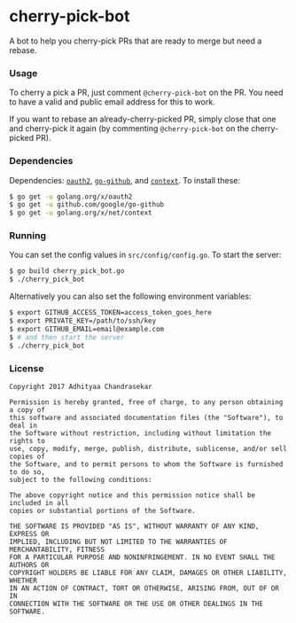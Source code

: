 # cherry-pick-bot

A bot to help you cherry-pick PRs that are ready to merge but need a rebase.

### Usage

To cherry a pick a PR, just comment `@cherry-pick-bot` on the PR. You need to
have a valid and public email address for this to work.

If you want to rebase an already-cherry-picked PR, simply close that one and
cherry-pick it again (by commenting `@cherry-pick-bot` on the cherry-picked PR).

### Dependencies

Dependencies: [`oauth2`](https://godoc.org/golang.org/x/oauth2), [`go-github`](https://godoc.org/github.com/google/go-github/github), and [`context`](https://godoc.org/golang.org/x/net/context). To install these:

```bash
$ go get -u golang.org/x/oauth2
$ go get -u github.com/google/go-github
$ go get -u golang.org/x/net/context
```

### Running

You can set the config values in `src/config/config.go`. To start the server:

```bash
$ go build cherry_pick_bot.go
$ ./cherry_pick_bot
```

Alternatively you can also set the following environment variables:

```bash
$ export GITHUB_ACCESS_TOKEN=access_token_goes_here
$ export PRIVATE_KEY=/path/to/ssh/key
$ export GITHUB_EMAIL=email@example.com
$ # and then start the server
$ ./cherry_pick_bot
```

### License

```
Copyright 2017 Adhityaa Chandrasekar

Permission is hereby granted, free of charge, to any person obtaining a copy of
this software and associated documentation files (the "Software"), to deal in
the Software without restriction, including without limitation the rights to
use, copy, modify, merge, publish, distribute, sublicense, and/or sell copies of
the Software, and to permit persons to whom the Software is furnished to do so,
subject to the following conditions:

The above copyright notice and this permission notice shall be included in all
copies or substantial portions of the Software.

THE SOFTWARE IS PROVIDED "AS IS", WITHOUT WARRANTY OF ANY KIND, EXPRESS OR
IMPLIED, INCLUDING BUT NOT LIMITED TO THE WARRANTIES OF MERCHANTABILITY, FITNESS
FOR A PARTICULAR PURPOSE AND NONINFRINGEMENT. IN NO EVENT SHALL THE AUTHORS OR
COPYRIGHT HOLDERS BE LIABLE FOR ANY CLAIM, DAMAGES OR OTHER LIABILITY, WHETHER
IN AN ACTION OF CONTRACT, TORT OR OTHERWISE, ARISING FROM, OUT OF OR IN
CONNECTION WITH THE SOFTWARE OR THE USE OR OTHER DEALINGS IN THE SOFTWARE.
```
